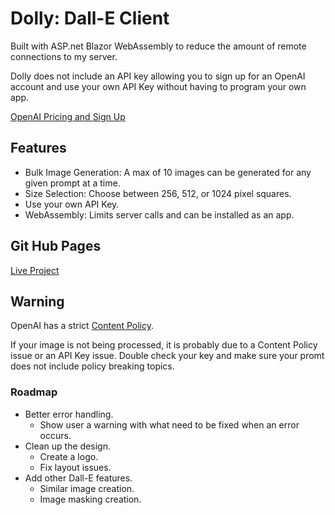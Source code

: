 # Dolly: Dall-E Client

Built with ASP.net Blazor WebAssembly to reduce the amount of remote connections to my server.

Dolly does not include an API key allowing you to sign up for an OpenAI account and use your own API Key without having to program your own app.

[OpenAI Pricing and Sign Up](https://openai.com/api/pricing/)

## Features

- Bulk Image Generation: A max of 10 images can be generated for any given prompt at a time.
- Size Selection: Choose between 256, 512, or 1024 pixel squares.
- Use your own API Key.
- WebAssembly: Limits server calls and can be installed as an app.

## Git Hub Pages

[Live Project](https://exomut.github.io/Dolly)

## Warning

OpenAI has a strict [Content Policy](https://labs.openai.com/policies/content-policy).

If your image is not being processed, it is probably due to a Content Policy issue or an API Key issue. Double check your key and make sure your promt does not include policy breaking topics.

### Roadmap

- Better error handling.
  - Show user a warning with what need to be fixed when an error occurs.
- Clean up the design.
  - Create a logo.
  - Fix layout issues.
- Add other Dall-E features.
  - Similar image creation.
  - Image masking creation.
